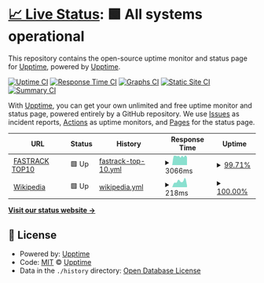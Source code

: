 # [📈 Live Status](https://upptime.github.io/upptime): <!--live status--> **🟩 All systems operational**

This repository contains the open-source uptime monitor and status page for [Upptime](https://upptime.js.org), powered by [Upptime](https://github.com/upptime/upptime).

[![Uptime CI](https://github.com/koj-co/upptime/workflows/Uptime%20CI/badge.svg)](https://github.com/koj-co/upptime/actions?query=workflow%3A%22Uptime+CI%22)
[![Response Time CI](https://github.com/koj-co/upptime/workflows/Response%20Time%20CI/badge.svg)](https://github.com/koj-co/upptime/actions?query=workflow%3A%22Response+Time+CI%22)
[![Graphs CI](https://github.com/koj-co/upptime/workflows/Graphs%20CI/badge.svg)](https://github.com/koj-co/upptime/actions?query=workflow%3A%22Graphs+CI%22)
[![Static Site CI](https://github.com/koj-co/upptime/workflows/Static%20Site%20CI/badge.svg)](https://github.com/koj-co/upptime/actions?query=workflow%3A%22Static+Site+CI%22)
[![Summary CI](https://github.com/koj-co/upptime/workflows/Summary%20CI/badge.svg)](https://github.com/koj-co/upptime/actions?query=workflow%3A%22Summary+CI%22)

With [Upptime](https://upptime.js.org), you can get your own unlimited and free uptime monitor and status page, powered entirely by a GitHub repository. We use [Issues](https://github.com/upptime/upptime/issues) as incident reports, [Actions](https://github.com/biko01/uptime/actions) as uptime monitors, and [Pages](https://upptime.github.io/upptime) for the status page.

<!--start: status pages-->
<!-- This summary is generated by Upptime (https://github.com/upptime/upptime) -->
<!-- Do not edit this manually, your changes will be overwritten -->
<!-- prettier-ignore -->
| URL | Status | History | Response Time | Uptime |
| --- | ------ | ------- | ------------- | ------ |
| <img alt="" src="https://icons.duckduckgo.com/ip3/www.top10.co.nz.ico" height="13"> [FASTRACK TOP10](https://www.top10.co.nz) | 🟩 Up | [fastrack-top-10.yml](https://github.com/biko01/uptime/commits/HEAD/history/fastrack-top-10.yml) | <details><summary><img alt="Response time graph" src="./graphs/fastrack-top-10/response-time-week.png" height="20"> 3066ms</summary><br><a href="https://biko01.github.io/uptime/history/fastrack-top-10"><img alt="Response time 2866" src="https://img.shields.io/endpoint?url=https%3A%2F%2Fraw.githubusercontent.com%2Fbiko01%2Fuptime%2FHEAD%2Fapi%2Ffastrack-top-10%2Fresponse-time.json"></a><br><a href="https://biko01.github.io/uptime/history/fastrack-top-10"><img alt="24-hour response time 3208" src="https://img.shields.io/endpoint?url=https%3A%2F%2Fraw.githubusercontent.com%2Fbiko01%2Fuptime%2FHEAD%2Fapi%2Ffastrack-top-10%2Fresponse-time-day.json"></a><br><a href="https://biko01.github.io/uptime/history/fastrack-top-10"><img alt="7-day response time 3066" src="https://img.shields.io/endpoint?url=https%3A%2F%2Fraw.githubusercontent.com%2Fbiko01%2Fuptime%2FHEAD%2Fapi%2Ffastrack-top-10%2Fresponse-time-week.json"></a><br><a href="https://biko01.github.io/uptime/history/fastrack-top-10"><img alt="30-day response time 3112" src="https://img.shields.io/endpoint?url=https%3A%2F%2Fraw.githubusercontent.com%2Fbiko01%2Fuptime%2FHEAD%2Fapi%2Ffastrack-top-10%2Fresponse-time-month.json"></a><br><a href="https://biko01.github.io/uptime/history/fastrack-top-10"><img alt="1-year response time 2866" src="https://img.shields.io/endpoint?url=https%3A%2F%2Fraw.githubusercontent.com%2Fbiko01%2Fuptime%2FHEAD%2Fapi%2Ffastrack-top-10%2Fresponse-time-year.json"></a></details> | <details><summary><a href="https://biko01.github.io/uptime/history/fastrack-top-10">99.71%</a></summary><a href="https://biko01.github.io/uptime/history/fastrack-top-10"><img alt="All-time uptime 41.84%" src="https://img.shields.io/endpoint?url=https%3A%2F%2Fraw.githubusercontent.com%2Fbiko01%2Fuptime%2FHEAD%2Fapi%2Ffastrack-top-10%2Fuptime.json"></a><br><a href="https://biko01.github.io/uptime/history/fastrack-top-10"><img alt="24-hour uptime 100.00%" src="https://img.shields.io/endpoint?url=https%3A%2F%2Fraw.githubusercontent.com%2Fbiko01%2Fuptime%2FHEAD%2Fapi%2Ffastrack-top-10%2Fuptime-day.json"></a><br><a href="https://biko01.github.io/uptime/history/fastrack-top-10"><img alt="7-day uptime 99.71%" src="https://img.shields.io/endpoint?url=https%3A%2F%2Fraw.githubusercontent.com%2Fbiko01%2Fuptime%2FHEAD%2Fapi%2Ffastrack-top-10%2Fuptime-week.json"></a><br><a href="https://biko01.github.io/uptime/history/fastrack-top-10"><img alt="30-day uptime 99.93%" src="https://img.shields.io/endpoint?url=https%3A%2F%2Fraw.githubusercontent.com%2Fbiko01%2Fuptime%2FHEAD%2Fapi%2Ffastrack-top-10%2Fuptime-month.json"></a><br><a href="https://biko01.github.io/uptime/history/fastrack-top-10"><img alt="1-year uptime 99.62%" src="https://img.shields.io/endpoint?url=https%3A%2F%2Fraw.githubusercontent.com%2Fbiko01%2Fuptime%2FHEAD%2Fapi%2Ffastrack-top-10%2Fuptime-year.json"></a></details>
| <img alt="" src="https://icons.duckduckgo.com/ip3/en.wikipedia.org.ico" height="13"> [Wikipedia](https://en.wikipedia.org) | 🟩 Up | [wikipedia.yml](https://github.com/biko01/uptime/commits/HEAD/history/wikipedia.yml) | <details><summary><img alt="Response time graph" src="./graphs/wikipedia/response-time-week.png" height="20"> 218ms</summary><br><a href="https://biko01.github.io/uptime/history/wikipedia"><img alt="Response time 207" src="https://img.shields.io/endpoint?url=https%3A%2F%2Fraw.githubusercontent.com%2Fbiko01%2Fuptime%2FHEAD%2Fapi%2Fwikipedia%2Fresponse-time.json"></a><br><a href="https://biko01.github.io/uptime/history/wikipedia"><img alt="24-hour response time 184" src="https://img.shields.io/endpoint?url=https%3A%2F%2Fraw.githubusercontent.com%2Fbiko01%2Fuptime%2FHEAD%2Fapi%2Fwikipedia%2Fresponse-time-day.json"></a><br><a href="https://biko01.github.io/uptime/history/wikipedia"><img alt="7-day response time 218" src="https://img.shields.io/endpoint?url=https%3A%2F%2Fraw.githubusercontent.com%2Fbiko01%2Fuptime%2FHEAD%2Fapi%2Fwikipedia%2Fresponse-time-week.json"></a><br><a href="https://biko01.github.io/uptime/history/wikipedia"><img alt="30-day response time 246" src="https://img.shields.io/endpoint?url=https%3A%2F%2Fraw.githubusercontent.com%2Fbiko01%2Fuptime%2FHEAD%2Fapi%2Fwikipedia%2Fresponse-time-month.json"></a><br><a href="https://biko01.github.io/uptime/history/wikipedia"><img alt="1-year response time 211" src="https://img.shields.io/endpoint?url=https%3A%2F%2Fraw.githubusercontent.com%2Fbiko01%2Fuptime%2FHEAD%2Fapi%2Fwikipedia%2Fresponse-time-year.json"></a></details> | <details><summary><a href="https://biko01.github.io/uptime/history/wikipedia">100.00%</a></summary><a href="https://biko01.github.io/uptime/history/wikipedia"><img alt="All-time uptime 100.00%" src="https://img.shields.io/endpoint?url=https%3A%2F%2Fraw.githubusercontent.com%2Fbiko01%2Fuptime%2FHEAD%2Fapi%2Fwikipedia%2Fuptime.json"></a><br><a href="https://biko01.github.io/uptime/history/wikipedia"><img alt="24-hour uptime 100.00%" src="https://img.shields.io/endpoint?url=https%3A%2F%2Fraw.githubusercontent.com%2Fbiko01%2Fuptime%2FHEAD%2Fapi%2Fwikipedia%2Fuptime-day.json"></a><br><a href="https://biko01.github.io/uptime/history/wikipedia"><img alt="7-day uptime 100.00%" src="https://img.shields.io/endpoint?url=https%3A%2F%2Fraw.githubusercontent.com%2Fbiko01%2Fuptime%2FHEAD%2Fapi%2Fwikipedia%2Fuptime-week.json"></a><br><a href="https://biko01.github.io/uptime/history/wikipedia"><img alt="30-day uptime 100.00%" src="https://img.shields.io/endpoint?url=https%3A%2F%2Fraw.githubusercontent.com%2Fbiko01%2Fuptime%2FHEAD%2Fapi%2Fwikipedia%2Fuptime-month.json"></a><br><a href="https://biko01.github.io/uptime/history/wikipedia"><img alt="1-year uptime 100.00%" src="https://img.shields.io/endpoint?url=https%3A%2F%2Fraw.githubusercontent.com%2Fbiko01%2Fuptime%2FHEAD%2Fapi%2Fwikipedia%2Fuptime-year.json"></a></details>

<!--end: status pages-->

[**Visit our status website →**](https://upptime.github.io/upptime)

## 📄 License

- Powered by: [Upptime](https://github.com/upptime/upptime)
- Code: [MIT](./LICENSE) © [Upptime](https://upptime.js.org)
- Data in the `./history` directory: [Open Database License](https://opendatacommons.org/licenses/odbl/1-0/)
